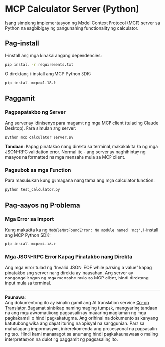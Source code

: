 <!--
CO_OP_TRANSLATOR_METADATA:
{
  "original_hash": "f4733f39c05c58e0cf0eee0a8ae7e9a2",
  "translation_date": "2025-10-17T20:06:49+00:00",
  "source_file": "03-GettingStarted/samples/python/README.md",
  "language_code": "tl"
}
-->
# MCP Calculator Server (Python)

Isang simpleng implementasyon ng Model Context Protocol (MCP) server sa Python na nagbibigay ng pangunahing functionality ng calculator.

## Pag-install

I-install ang mga kinakailangang dependencies:

```bash
pip install -r requirements.txt
```

O direktang i-install ang MCP Python SDK:

```bash
pip install mcp>=1.18.0
```

## Paggamit

### Pagpapatakbo ng Server

Ang server ay idinisenyo para magamit ng mga MCP client (tulad ng Claude Desktop). Para simulan ang server:

```bash
python mcp_calculator_server.py
```

**Tandaan**: Kapag pinatakbo nang direkta sa terminal, makakakita ka ng mga JSON-RPC validation error. Normal ito - ang server ay naghihintay ng maayos na formatted na mga mensahe mula sa MCP client.

### Pagsubok sa mga Function

Para masubukan kung gumagana nang tama ang mga calculator function:

```bash
python test_calculator.py
```

## Pag-aayos ng Problema

### Mga Error sa Import

Kung makakita ka ng `ModuleNotFoundError: No module named 'mcp'`, i-install ang MCP Python SDK:

```bash
pip install mcp>=1.18.0
```

### Mga JSON-RPC Error Kapag Pinatakbo nang Direkta

Ang mga error tulad ng "Invalid JSON: EOF while parsing a value" kapag pinatakbo ang server nang direkta ay inaasahan. Ang server ay nangangailangan ng mga mensahe mula sa MCP client, hindi direktang input mula sa terminal.

---

**Paunawa**:  
Ang dokumentong ito ay isinalin gamit ang AI translation service [Co-op Translator](https://github.com/Azure/co-op-translator). Bagamat sinisikap naming maging tumpak, mangyaring tandaan na ang mga awtomatikong pagsasalin ay maaaring maglaman ng mga pagkakamali o hindi pagkakatugma. Ang orihinal na dokumento sa kanyang katutubong wika ang dapat ituring na opisyal na sanggunian. Para sa mahalagang impormasyon, inirerekomenda ang propesyonal na pagsasalin ng tao. Hindi kami mananagot sa anumang hindi pagkakaunawaan o maling interpretasyon na dulot ng paggamit ng pagsasaling ito.